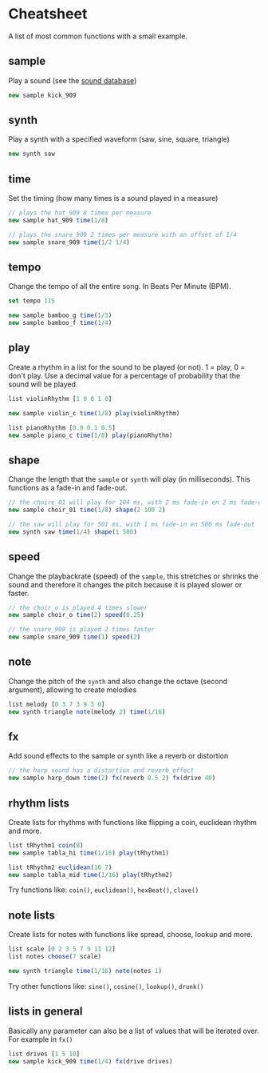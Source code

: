# Cheatsheet

A list of most common functions with a small example.

## sample

Play a sound (see the [sound database](https://github.com/tmhglnd/mercury/tree/master/mercury_ide/media#readme))

```js
new sample kick_909
```

## synth

Play a synth with a specified waveform (saw, sine, square, triangle)

```js 
new synth saw
```

## time

Set the timing (how many times is a sound played in a measure)

```js
// plays the hat_909 8 times per measure
new sample hat_909 time(1/8)

// plays the snare_909 2 times per measure with an offset of 1/4
new sample snare_909 time(1/2 1/4)
```

## tempo

Change the tempo of all the entire song. In Beats Per Minute (BPM).

```js
set tempo 115

new sample bamboo_g time(1/3)
new sample bamboo_f time(1/4)
```

## play

Create a rhythm in a list for the sound to be played (or not). 1 = play, 0 = don't play. Use a decimal value for a percentage of probability that the sound will be played.

```js
list violinRhythm [1 0 0 1 0]

new sample violin_c time(1/8) play(violinRhythm)

list pianoRhythm [0.9 0.1 0.5]
new sample piano_c time(1/8) play(pianoRhythm)
```

## shape

Change the length that the `sample` or `synth` will play (in milliseconds). This functions as a fade-in and fade-out.

```js
// the choire_01 will play for 104 ms, with 2 ms fade-in en 2 ms fade-out
new sample choir_01 time(1/8) shape(2 100 2)

// the saw will play for 501 ms, with 1 ms fade-in en 500 ms fade-out
new synth saw time(1/4) shape(1 500)
```

## speed

Change the playbackrate (speed) of the `sample`, this stretches or shrinks the sound and therefore it changes the pitch because it is played slower or faster.

```js
// the choir_o is played 4 times slower 
new sample choir_o time(2) speed(0.25)

// the snare_909 is played 2 times faster
new sample snare_909 time(1) speed(2)
```

## note

Change the pitch of the `synth` and also change the octave (second argument), allowing to create melodies

```js 
list melody [0 3 7 3 9 3 0]
new synth triangle note(melody 2) time(1/16)
```

## fx

Add sound effects to the sample or synth like a reverb or distortion

```js 
// the harp sound has a distortion and reverb effect
new sample harp_down time(2) fx(reverb 0.5 2) fx(drive 40)
```

## rhythm lists

Create lists for rhythms with functions like flipping a coin, euclidean rhythm and more.

```js 
list tRhythm1 coin(8)
new sample tabla_hi time(1/16) play(tRhythm1)

list tRhythm2 euclidean(16 7)
new sample tabla_mid time(1/16) play(tRhythm2)
```

Try functions like: `coin()`, `euclidean()`, `hexBeat()`, `clave()`

## note lists

Create lists for notes with functions like spread, choose, lookup and more.

```js 
list scale [0 2 3 5 7 9 11 12]
list notes choose(7 scale)

new synth triangle time(1/16) note(notes 1)
```

Try other functions like: `sine()`, `cosine()`, `lookup()`, `drunk()`

## lists in general

Basically any parameter can also be a list of values that will be iterated over. For example in `fx()`

```js
list drives [1 5 10]
new sample kick_909 time(1/4) fx(drive drives)
```